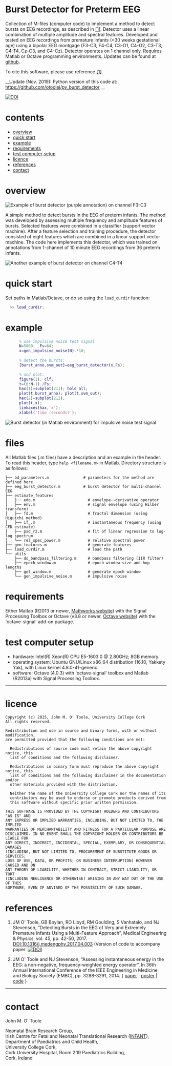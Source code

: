 Burst Detector for Preterm EEG
==============================

Collection of M-files (computer code) to implement a method to detect bursts on EEG
recordings, as described in [[1]](#references). Detector uses a linear combination of
multiple amplitude and spectral features.  Developed and tested on EEG recordings from
premature infants (<30 weeks gestational age) using a bipolar EEG montgage (F3-C3, F4-C4,
C3-O1, C4-O2, C3-T3, C4-T4, Cz-C3, and C4-Cz). Detector operates on 1 channel only.
Requires Matlab or Octave programming environments. Updates can be found
at [github](https://github.com/otoolej/burst_detector).

To cite this software, please use reference [[1]](#references). 

__Update (Nov. 2019): Python version of this code at:
https://github.com/otoolej/py_burst_detector __

[![DOI](https://zenodo.org/badge/42042482.svg)](https://zenodo.org/badge/latestdoi/42042482)

# contents
* [overview](#overview)
* [quick start](#quick-start)
* [example](#example)
* [requirements](#requirements)
* [test computer setup](#test-computer-setup)
* [licence](#licence)
* [references](#references)
* [contact](#contact)


# overview

![Example of burst detector (purple annotation) on channel F3-C3](pics/detector_example_for_website.png)

A simple method to detect bursts in the EEG of preterm infants. The method was developed
by assessing multiple frequency and amplitude features of bursts. Selected features were combined in
a classifier (support vector machine). After a feature selection and training procedure,
the detector consisted of eight features which are combined in a linear support vector
machine. The code here implements this detector, which was trained on annotations from
1-channel of 10 minute EEG recordings from 36 preterm infants.

![Another example of burst detector on channel C4-T4](pics/detector_example_for_website_v2.png)


# quick start
Set paths in Matlab/Octave, or do so using the `load_curdir` function:
```matlab
  >> load_curdir;
```


# example
```matlab
      % use impulsive noise test signal
      N=5000;  Fs=64; 
      x=gen_impulsive_noise(N).*10;
      
	  % detect the bursts:
      [burst_anno,svm_out]=eeg_burst_detector(x,Fs);

      % and plot:
      figure(1); clf; 
      t=(0:N-1)./Fs;
      hax(1)=subplot(211); hold all;
      plot(t,burst_anno); plot(t,svm_out);
      hax(2)=subplot(212); 
      plot(t,x);
      linkaxes(hax,'x');
      xlabel('time (seconds)');
```

![Burst detector (in Matlab environment) for impulsive noise test signal](pics/burst_detector_impulsive_noise_example.png)

# files
All Matlab files (.m files) have a description and an example in the header. To read this
header, type `help <filename.m>` in Matlab.  Directory structure is as follows: 
```
├── bd_parameters.m               # parameters for the method are defined here
├── eeg_burst_detector.m          # burst detector for multi-channel EEG
├── estimate_features
│   ├── edo.m                       # envelope--derivative operator
│   ├── env.m                       # signal envelope (using Hilber transform)
│   ├── fd.m                        # fractal dimension (using Higuichi method)
│   ├── if_.m                       # instantaneous frequency (using CFD estimate)
│   ├── psd_r2.m                    # fit of linear regression to log-log spectrum
│   └── rel_spec_power.m            # relative spectral power
├── gen_features.m                  # generate features
├── load_curdir.m                   # load the path
└── utils
    ├── do_bandpass_filtering.m     # bandpass filtering (IIR filter)
    ├── epoch_window.m              # epoch window size and hop lengths
    ├── get_window.m                # generate epoch window
    └── gen_impulsive_noise.m       # impulsive noise
```


# requirements
Either Matlab (R2013 or
newer, [Mathworks website](http://www.mathworks.co.uk/products/matlab/)) with the Signal
Processing Toolbox or Octave (v3.8 or
newer, [Octave website](http://www.gnu.org/software/octave/index.html)) with the
'octave-signal' add-on package.



# test computer setup
- hardware:  Intel(R) Xeon(R) CPU E5-1603 0 @ 2.80GHz; 8GB memory.
- operating system: Ubuntu GNU/Linux x86_64 distribution (16.10, Yakkety Yak), with Linux
  kernel 4.8.0-41-generic.
- software: Octave (4.0.3) with 'octave-signal' toolbox and Matlab (R2013a) with Signal
  Processing Toolbox.

---

# licence

```
Copyright (c) 2015, John M. O' Toole, University College Cork
All rights reserved.

Redistribution and use in source and binary forms, with or without modification,
are permitted provided that the following conditions are met:

  Redistributions of source code must retain the above copyright notice, this
  list of conditions and the following disclaimer.

  Redistributions in binary form must reproduce the above copyright notice, this
  list of conditions and the following disclaimer in the documentation and/or
  other materials provided with the distribution.

  Neither the name of the University College Cork nor the names of its
  contributors may be used to endorse or promote products derived from
  this software without specific prior written permission.

THIS SOFTWARE IS PROVIDED BY THE COPYRIGHT HOLDERS AND CONTRIBUTORS "AS IS" AND
ANY EXPRESS OR IMPLIED WARRANTIES, INCLUDING, BUT NOT LIMITED TO, THE IMPLIED
WARRANTIES OF MERCHANTABILITY AND FITNESS FOR A PARTICULAR PURPOSE ARE
DISCLAIMED. IN NO EVENT SHALL THE COPYRIGHT HOLDER OR CONTRIBUTORS BE LIABLE FOR
ANY DIRECT, INDIRECT, INCIDENTAL, SPECIAL, EXEMPLARY, OR CONSEQUENTIAL DAMAGES
(INCLUDING, BUT NOT LIMITED TO, PROCUREMENT OF SUBSTITUTE GOODS OR SERVICES;
LOSS OF USE, DATA, OR PROFITS; OR BUSINESS INTERRUPTION) HOWEVER CAUSED AND ON
ANY THEORY OF LIABILITY, WHETHER IN CONTRACT, STRICT LIABILITY, OR TORT
(INCLUDING NEGLIGENCE OR OTHERWISE) ARISING IN ANY WAY OUT OF THE USE OF THIS
SOFTWARE, EVEN IF ADVISED OF THE POSSIBILITY OF SUCH DAMAGE.
```


# references

1. JM O' Toole, GB Boylan, RO Lloyd, RM Goulding, S Vanhatalo, and NJ Stevenson,
“Detecting Bursts in the EEG of Very and Extremely Premature Infants Using a Multi-Feature
Approach”, Medical Engineering & Physics, vol. 45, pp. 42-50, 2017. 
[DOI:10.1016/j.medengphy.2017.04.003](https://doi.org/10.1016/j.medengphy.2017.04.003)
(Version of code to accompany paper: [![DOI](https://zenodo.org/badge/42042482.svg)](https://zenodo.org/badge/latestdoi/42042482))


2. JM O' Toole and NJ Stevenson, “Assessing instantaneous energy in the EEG: a
non-negative, frequency-weighted energy operator”, In 36th Annual International Conference
of the IEEE Engineering in Medicine and Biology Society (EMBC), pp. 3288-3291, 2014. 
{ [paper](http://otoolej.github.io/pubs/PDFs/JMOToole_energy_EMBC14.pdf) |
  [poster](http://otoolej.github.io/pubs/PDFs/EMBC_poster_Aug2014_NLEO.pdf) |
  [code](http://otoolej.github.io/code/nleo/) }


---

# contact

John M. O' Toole

Neonatal Brain Research Group,  
Irish Centre for Fetal and Neonatal Translational Research ([INFANT](http://www.infantcentre.ie/)),  
Department of Paediatrics and Child Health,  
University College Cork,  
Cork University Hospital, Room 2.19 Paediatrics Building,  
Cork, Ireland


